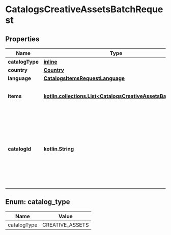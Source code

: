 
# CatalogsCreativeAssetsBatchRequest

## Properties
| Name | Type | Description | Notes |
| ------------ | ------------- | ------------- | ------------- |
| **catalogType** | [**inline**](#CatalogType) |  |  |
| **country** | [**Country**](Country.md) |  |  |
| **language** | [**CatalogsItemsRequestLanguage**](CatalogsItemsRequestLanguage.md) |  |  |
| **items** | [**kotlin.collections.List&lt;CatalogsCreativeAssetsBatchItem&gt;**](CatalogsCreativeAssetsBatchItem.md) | Array with creative assets item operations |  |
| **catalogId** | **kotlin.String** | Catalog id pertaining to the creative assets item. If not provided, default to oldest creative assets catalog |  [optional] |


<a id="CatalogType"></a>
## Enum: catalog_type
| Name | Value |
| ---- | ----- |
| catalogType | CREATIVE_ASSETS |



